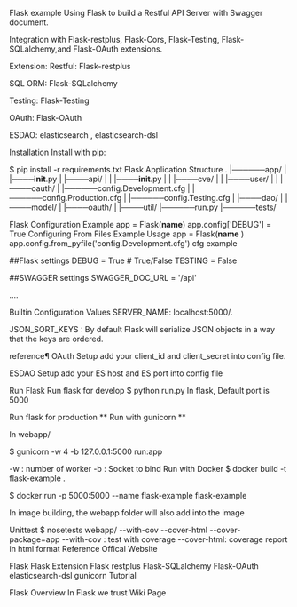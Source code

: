 Flask example
Using Flask to build a Restful API Server with Swagger document.

Integration with Flask-restplus, Flask-Cors, Flask-Testing, Flask-SQLalchemy,and Flask-OAuth extensions.

Extension:
Restful: Flask-restplus

SQL ORM: Flask-SQLalchemy

Testing: Flask-Testing

OAuth: Flask-OAuth

ESDAO: elasticsearch , elasticsearch-dsl

Installation
Install with pip:

$ pip install -r requirements.txt
Flask Application Structure
.
|──────app/
| |────__init__.py
| |────api/
| | |────__init__.py
| | |────cve/
| | |────user/
| | |────oauth/
| |──────config.Development.cfg
| |──────config.Production.cfg
| |──────config.Testing.cfg
| |────dao/
| |────model/
| |────oauth/
| |────util/
|──────run.py
|──────tests/

Flask Configuration
Example
app = Flask(__name__)
app.config['DEBUG'] = True
Configuring From Files
Example Usage
app = Flask(__name__ )
app.config.from_pyfile('config.Development.cfg')
cfg example

##Flask settings
DEBUG = True  # True/False
TESTING = False

##SWAGGER settings
SWAGGER_DOC_URL = '/api'

....


Builtin Configuration Values
SERVER_NAME: localhost:5000/.

JSON_SORT_KEYS : By default Flask will serialize JSON objects in a way that the keys are ordered.

reference¶
OAuth Setup
add your client_id and client_secret into config file.

ESDAO Setup
add your ES host and ES port into config file

Run Flask
Run flask for develop
$ python run.py
In flask, Default port is 5000

Run flask for production
** Run with gunicorn **

In webapp/

$ gunicorn -w 4 -b 127.0.0.1:5000 run:app

-w : number of worker
-b : Socket to bind
Run with Docker
$ docker build -t flask-example .

$ docker run -p 5000:5000 --name flask-example flask-example 
 
In image building, the webapp folder will also add into the image

Unittest
$ nosetests webapp/ --with-cov --cover-html --cover-package=app
--with-cov : test with coverage
--cover-html: coverage report in html format
Reference
Offical Website

Flask
Flask Extension
Flask restplus
Flask-SQLalchemy
Flask-OAuth
elasticsearch-dsl
gunicorn
Tutorial

Flask Overview
In Flask we trust
Wiki Page
